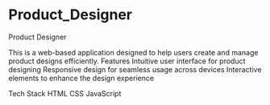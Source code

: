 # Product_Designer
Product Designer

This is a web-based application designed to help users create and manage product designs efficiently.
Features
Intuitive user interface for product designing
Responsive design for seamless usage across devices
Interactive elements to enhance the design experience

Tech Stack
HTML
CSS
JavaScript
